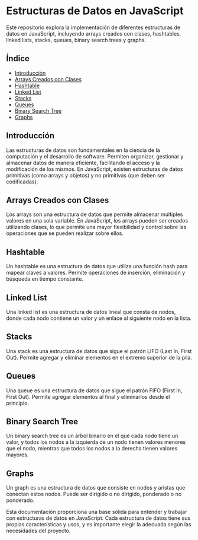 # Estructuras de Datos en JavaScript

Este repositorio explora la implementación de diferentes estructuras de datos en JavaScript, incluyendo arrays creados con clases, hashtables, linked lists, stacks, queues, binary search trees y graphs.

## Índice

- [Introducción](#introducción)
- [Arrays Creados con Clases](#arrays-creados-con-clases)
- [Hashtable](#hashtable)
- [Linked List](#linked-list)
- [Stacks](#stacks)
- [Queues](#queues)
- [Binary Search Tree](#binary-search-tree)
- [Graphs](#graphs)

## Introducción

Las estructuras de datos son fundamentales en la ciencia de la computación y el desarrollo de software. Permiten organizar, gestionar y almacenar datos de manera eficiente, facilitando el acceso y la modificación de los mismos. En JavaScript, existen estructuras de datos primitivas (como arrays y objetos) y no primitivas (que deben ser codificadas).

## Arrays Creados con Clases

Los arrays son una estructura de datos que permite almacenar múltiples valores en una sola variable. En JavaScript, los arrays pueden ser creados utilizando clases, lo que permite una mayor flexibilidad y control sobre las operaciones que se pueden realizar sobre ellos.

## Hashtable

Un hashtable es una estructura de datos que utiliza una función hash para mapear claves a valores. Permite operaciones de inserción, eliminación y búsqueda en tiempo constante.

## Linked List

Una linked list es una estructura de datos lineal que consta de nodos, donde cada nodo contiene un valor y un enlace al siguiente nodo en la lista.

## Stacks

Una stack es una estructura de datos que sigue el patrón LIFO (Last In, First Out). Permite agregar y eliminar elementos en el extremo superior de la pila.

## Queues

Una queue es una estructura de datos que sigue el patrón FIFO (First In, First Out). Permite agregar elementos al final y eliminarlos desde el principio.

## Binary Search Tree

Un binary search tree es un árbol binario en el que cada nodo tiene un valor, y todos los nodos a la izquierda de un nodo tienen valores menores que el nodo, mientras que todos los nodos a la derecha tienen valores mayores.

## Graphs

Un graph es una estructura de datos que consiste en nodos y aristas que conectan estos nodos. Puede ser dirigido o no dirigido, ponderado o no ponderado.

Esta documentación proporciona una base sólida para entender y trabajar con estructuras de datos en JavaScript. Cada estructura de datos tiene sus propias características y usos, y es importante elegir la adecuada según las necesidades del proyecto.
